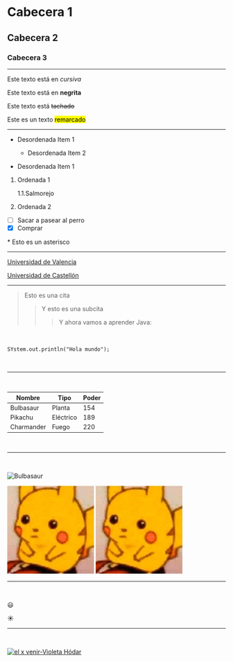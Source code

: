<!-- 1-Encabezados-->

# Cabecera 1
## Cabecera 2
### Cabecera 3

<!-- 2-Formato de texto-->
***

Este texto está en *cursiva*

Este texto está en **negrita**

Este texto está ~~tachado~~ <!--virguilla:Alt Gr+4-->

Este es un texto <mark>remarcado</mark>

<!--3-Listas-->
***

* Desordenada Item 1

	* Desordenada Item 2
* Desordenada Item 1

1. Ordenada 1

	1.1.Salmorejo
2. Ordenada 2

- [ ] Sacar a pasear al perro
- [X] Comprar

\* Esto es un asterisco

<!--4-Enlaces-->
***

[Universidad de Valencia](https://www.uv.es)

[Universidad de Castellón](https://www.uji.es "La UJI")

<!--5-Citas-->
***
>Esto es una cita
>>Y esto es una subcita
>>>Y ahora vamos a aprender Java:

<br>

~~~
SYstem.out.println("Hola mundo");
~~~

<br>

<!--6-Tablas-->
***
<br>

|Nombre      |Tipo       |Poder   |
|----------- |---------- |------- |
|Bulbasaur   |Planta     |154     |
|Pikachu     |Eléctrico  |189     |
|Charmander  |Fuego      |220     |

<br>

<!--7-Imágenes-->
***

<br>

![Bulbasaur](https://encrypted-tbn0.gstatic.com/images?q=tbn:ANd9GcQvCij5ILEn63FdV9uy5-OV3ybjvxZuBcE5hw&usqp=CAU)

![Pikachu](pikachu.jpg "Pika Pika")
[![Pikachu](pikachu.jpg "Pika Pika")](https://google.es)

<!--8-Emojis para GitHub-->
***
<br>

:smiley:

:sunny:

<!--9-Inserta video de Youtube-->
***
<br>

[![el x venir-Violeta Hódar](https://img.youtube.com/vi/nKjLYfG6hPo/0.jpg)](https://www.youtube.com/watch?v=nKjLYfG6hPo)



